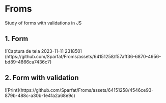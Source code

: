 # Froms
Study of forms with validations in JS

<h2>1. Form</h2>
![Captura de tela 2023-11-11 231850](https://github.com/Sparfat/Froms/assets/64151258/f57aff36-6870-4956-bd89-4866ca7436c7)

<h2>2. Form with validation</h2>
![Print](https://github.com/Sparfat/Froms/assets/64151258/4546ce93-879b-488c-a30b-1e41a2a68e9c)
